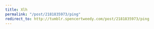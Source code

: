 ```yaml
---
title: Xlh
permalink: "/post/2181835973/ping"
redirect_to: http://tumblr.spencertweedy.com/post/2181835973/ping
---
```



